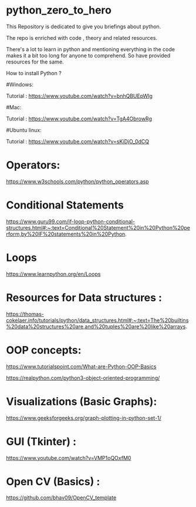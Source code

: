# python_zero_to_hero

This Repository is dedicated to give you briefings about python.

The repo is enriched with code , theory and related resources.

There's a lot to learn in python and mentioning everything in the code makes it a bit too long for anyone to comprehend.
So have provided resources for the same.

How to install Python ?

#Windows:

Tutorial : https://www.youtube.com/watch?v=bnhQBUEpWlg

#Mac:

Tutorial : https://www.youtube.com/watch?v=TgA4ObrowRg

#Ubuntu linux:

Tutorial : https://www.youtube.com/watch?v=sKiDjO_0dCQ

# Operators:

https://www.w3schools.com/python/python_operators.asp

# Conditional Statements

https://www.guru99.com/if-loop-python-conditional-structures.html#:~:text=Conditional%20Statement%20in%20Python%20perform,by%20IF%20statements%20in%20Python.

# Loops 

https://www.learnpython.org/en/Loops

# Resources for Data structures :

https://thomas-cokelaer.info/tutorials/python/data_structures.html#:~:text=The%20builtins%20data%20structures%20are,and%20tuples%20are%20like%20arrays.

# OOP concepts:

https://www.tutorialspoint.com/What-are-Python-OOP-Basics

https://realpython.com/python3-object-oriented-programming/

# Visualizations (Basic Graphs):

https://www.geeksforgeeks.org/graph-plotting-in-python-set-1/

# GUI (Tkinter) :

https://www.youtube.com/watch?v=VMP1oQOxfM0

# Open CV (Basics) :

https://github.com/bhav09/OpenCV_template


